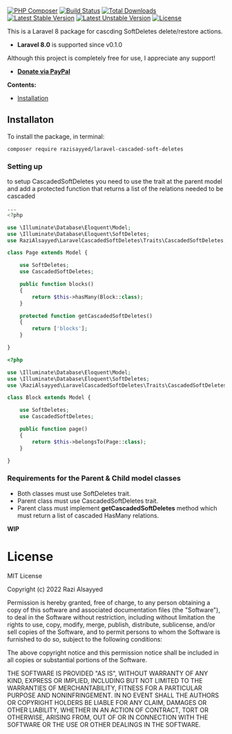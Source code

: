 [![PHP Composer](https://github.com/razisayyed/laravel-cascaded-soft-deletes/actions/workflows/php.yml/badge.svg?branch=main)](https://github.com/razisayyed/laravel-cascaded-soft-deletes/actions/workflows/php.yml)
[![Build Status](https://github.com/razisayyed/laravel-cascaded-soft-deletes/actions/workflows/continuous-integration.yml/badge.svg)](https://github.com/razisayyed/laravel-cascaded-soft-deletes/actions/workflows/continuous-integration.yml?query=branch%3Amain)
[![Total Downloads](https://poser.pugx.org/razisayyed/laravel-cascaded-soft-deletes/downloads.svg)](https://packagist.org/packages/razisayyed/laravel-cascaded-soft-deletes)
[![Latest Stable Version](https://poser.pugx.org/razisayyed/laravel-cascaded-soft-deletes/v/stable.svg)](https://packagist.org/packages/razisayyed/laravel-cascaded-soft-deletes)
[![Latest Unstable Version](https://poser.pugx.org/razisayyed/laravel-cascaded-soft-deletes/v/unstable.svg)](https://packagist.org/packages/razisayyed/laravel-cascaded-soft-deletes)
[![License](https://poser.pugx.org/razisayyed/laravel-cascaded-soft-deletes/license.svg)](https://packagist.org/packages/razisayyed/laravel-cascaded-soft-deletes)

This is a Laravel 8 package for cascding SoftDeletes delete/restore actions.

*   **Laravel 8.0** is supported since v0.1.0

Although this project is completely free for use, I appreciate any support!

-   __[Donate via PayPal](https://www.paypal.me/razisayyed)__

__Contents:__

- [Installation](#installation)

Installaton
-----------
To install the package, in terminal:

```
composer require razisayyed/laravel-cascaded-soft-deletes
```

### Setting up
to setup CascadedSoftDeletes you need to use the trait at the parent model and add a protected function that returns a list of the relations needed to be cascaded

```php
...
<?php

use \Illuminate\Database\Eloquent\Model;
use \Illuminate\Database\Eloquent\SoftDeletes;
use RaziAlsayyed\LaravelCascadedSoftDeletes\Traits\CascadedSoftDeletes;

class Page extends Model {

    use SoftDeletes;
    use CascadedSoftDeletes;

    public function blocks()
    {
        return $this->hasMany(Block::class);
    }

    protected function getCascadedSoftDeletes()
    {
        return ['blocks'];
    }

}
```
```php
<?php

use \Illuminate\Database\Eloquent\Model;
use \Illuminate\Database\Eloquent\SoftDeletes;
use \RaziAlsayyed\LaravelCascadedSoftDeletes\Traits\CascadedSoftDeletes;

class Block extends Model {

    use SoftDeletes;
    use CascadedSoftDeletes;

    public function page() 
    {
        return $this->belongsTo(Page::class);
    }

}
```

### Requirements for the Parent & Child model classes

-   Both classes must use SoftDeletes trait.
-   Parent class must use CascadedSoftDeletes trait.
-   Parent class must implement **getCascadedSoftDeletes** method which must return a list of cascaded HasMany relations.

__WIP__

License
=======
MIT License

Copyright (c) 2022 Razi Alsayyed

Permission is hereby granted, free of charge, to any person obtaining a copy
of this software and associated documentation files (the "Software"), to deal
in the Software without restriction, including without limitation the rights
to use, copy, modify, merge, publish, distribute, sublicense, and/or sell
copies of the Software, and to permit persons to whom the Software is
furnished to do so, subject to the following conditions:

The above copyright notice and this permission notice shall be included in all
copies or substantial portions of the Software.

THE SOFTWARE IS PROVIDED "AS IS", WITHOUT WARRANTY OF ANY KIND, EXPRESS OR
IMPLIED, INCLUDING BUT NOT LIMITED TO THE WARRANTIES OF MERCHANTABILITY,
FITNESS FOR A PARTICULAR PURPOSE AND NONINFRINGEMENT. IN NO EVENT SHALL THE
AUTHORS OR COPYRIGHT HOLDERS BE LIABLE FOR ANY CLAIM, DAMAGES OR OTHER
LIABILITY, WHETHER IN AN ACTION OF CONTRACT, TORT OR OTHERWISE, ARISING FROM,
OUT OF OR IN CONNECTION WITH THE SOFTWARE OR THE USE OR OTHER DEALINGS IN THE
SOFTWARE.
